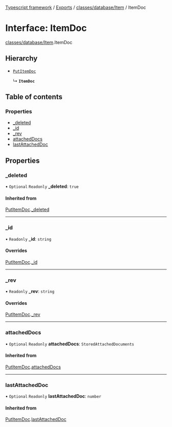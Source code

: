 [Typescript framework](../index.md) / [Exports](../modules.md) / [classes/database/Item](../modules/classes_database_Item.md) / ItemDoc

# Interface: ItemDoc

[classes/database/Item](../modules/classes_database_Item.md).ItemDoc

## Hierarchy

- [`PutItemDoc`](classes_database_Item.PutItemDoc.md)

  ↳ **`ItemDoc`**

## Table of contents

### Properties

- [\_deleted](classes_database_Item.ItemDoc.md#_deleted)
- [\_id](classes_database_Item.ItemDoc.md#_id)
- [\_rev](classes_database_Item.ItemDoc.md#_rev)
- [attachedDocs](classes_database_Item.ItemDoc.md#attacheddocs)
- [lastAttachedDoc](classes_database_Item.ItemDoc.md#lastattacheddoc)

## Properties

### \_deleted

• `Optional` `Readonly` **\_deleted**: ``true``

#### Inherited from

[PutItemDoc](classes_database_Item.PutItemDoc.md).[_deleted](classes_database_Item.PutItemDoc.md#_deleted)

___

### \_id

• `Readonly` **\_id**: `string`

#### Overrides

[PutItemDoc](classes_database_Item.PutItemDoc.md).[_id](classes_database_Item.PutItemDoc.md#_id)

___

### \_rev

• `Readonly` **\_rev**: `string`

#### Overrides

[PutItemDoc](classes_database_Item.PutItemDoc.md).[_rev](classes_database_Item.PutItemDoc.md#_rev)

___

### attachedDocs

• `Optional` `Readonly` **attachedDocs**: `StoredAttachedDocuments`

#### Inherited from

[PutItemDoc](classes_database_Item.PutItemDoc.md).[attachedDocs](classes_database_Item.PutItemDoc.md#attacheddocs)

___

### lastAttachedDoc

• `Optional` `Readonly` **lastAttachedDoc**: `number`

#### Inherited from

[PutItemDoc](classes_database_Item.PutItemDoc.md).[lastAttachedDoc](classes_database_Item.PutItemDoc.md#lastattacheddoc)
